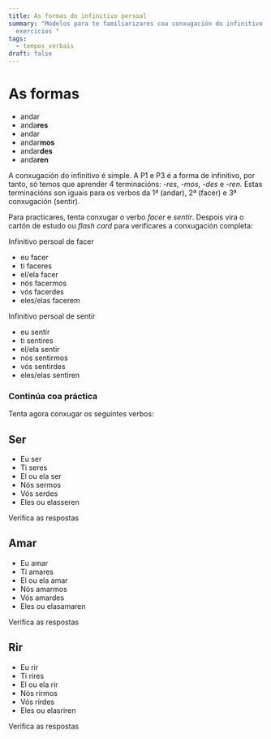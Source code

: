 ```yaml
---
title: As formas do infinitivo persoal
summary: "Modelos para te familiarizares coa conxugación do infinitivo persoal +
  exercicios "
tags:
  - tempos_verbais
draft: false
---
```

# As formas

* andar
* anda**res**
* andar
* andar**mos**
* andar**des**
* anda**ren**

A conxugación do infinitivo é simple. A P1 e P3 é a forma de infinitivo, por tanto, só temos que aprender 4 terminacións: *\-res, -mos, -des* e *\-ren.* Estas terminacións son iguais para os verbos da 1ª (andar), 2ª (facer) e 3ª conxugación (sentir).

Para practicares, tenta conxugar o verbo *facer* e *sentir*. Despois vira o cartón de estudo ou *flash card* para verificares a conxugación completa:

<e-card color="1">
  <div>Infinitivo persoal de facer</div>
  <div>
    <ul>
      <li>eu facer</li>
      <li>ti faceres</li>
      <li>el/ela facer</li>
      <li>nós facermos</li>
      <li>vós facerdes</li>
      <li>eles/elas facerem</li>
     </ul>
  </div>
</e-card>

<e-card color="2">
  <div>Infinitivo persoal de sentir</div>
  <div>
    <ul>
      <li>eu sentir</li>
      <li>ti sentires</li>
      <li>el/ela sentir</li>
      <li>nós sentirmos</li>
      <li>vós sentirdes</li>
      <li>eles/elas sentiren</li>
     </ul>
  </div>
</e-card>

### Continúa coa práctica

Tenta agora conxugar os seguintes verbos:

## Ser

* Eu <e-answer>ser</e-answer>
* Ti <e-answer>seres</e-answer>
* El ou ela <e-answer>ser</e-answer>
* Nós <e-answer>sermos</e-answer>
* Vós <e-answer>serdes</e-answer>
* Eles ou elas<e-answer>seren</e-answer>

<e-validate>Verifica as respostas</e-validate>

## Amar

* Eu <e-answer>amar</e-answer>
* Ti <e-answer>amares</e-answer>
* El ou ela <e-answer>amar</e-answer>
* Nós <e-answer>amarmos</e-answer>
* Vós <e-answer>amardes</e-answer>
* Eles ou elas<e-answer>amaren</e-answer>

<e-validate>Verifica as respostas</e-validate>

## Rir

* Eu <e-answer>rir</e-answer>
* Ti <e-answer>rires</e-answer>
* El ou ela <e-answer>rir</e-answer>
* Nós <e-answer>rirmos</e-answer>
* Vós <e-answer>rirdes</e-answer>
* Eles ou elas<e-answer>riren</e-answer>

<e-validate>Verifica as respostas</e-validate>